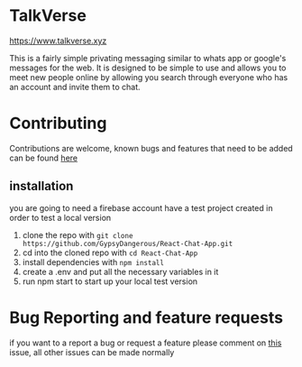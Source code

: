 # TalkVerse

https://www.talkverse.xyz

This is a fairly simple privating messaging similar to whats app or google's messages for the web. It is designed to be simple to use and allows you to meet new people online by allowing you search through everyone who has an account and invite them to chat.

# Contributing

Contributions are welcome, known bugs and features that need to be added can be found [here](https://github.com/GypsyDangerous/React-Chat-App/issues/1) 

## installation

you are going to need a firebase account have a test project created in order to test a local version

1. clone the repo with `git clone https://github.com/GypsyDangerous/React-Chat-App.git`
2. cd into the cloned repo with `cd React-Chat-App`
3. install dependencies with `npm install`
4. create a .env and put all the necessary variables in it
5. run npm start to start up your local test version

# Bug Reporting and feature requests
if you want to a report a bug or request a feature please comment on [this](https://github.com/GypsyDangerous/React-Chat-App/issues/1) issue, all other issues can be made normally
